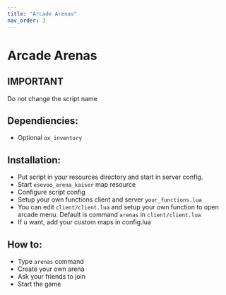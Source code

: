 ```yaml
---
title: "Arcade Arenas"
nav_order: 3
---
```


# Arcade Arenas

## IMPORTANT

Do not change the script name

## Dependiencies:

- Optional `ox_inventory`

## Installation:
- Put script in your resources directory and start in server config. 
- Start `esevoo_arena_kaiser` map resource
- Configure script config
- Setup your own functions client and server `your_functions.lua`
- You can edit `client/client.lua` and setup your own function to open arcade menu. Default is command `arenas` in `client/client.lua`
- If u want, add your custom maps in config.lua

## How to:
- Type `arenas` command
- Create your own arena
- Ask your friends to join
- Start the game
